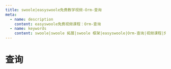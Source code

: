 ```yaml
---
title: swoole|easyswoole免费教学视频-Orm-查询
meta:
  - name: description
    content: easyswoole免费视频课程：Orm-查询
  - name: keywords
    content: swoole|swoole 拓展|swoole 框架|easyswoole|Orm-查询|视频课程|免费教程|orm
---
```

# 查询
<script type="text/javascript" src="/Js/Ckplayer/ckplayer.js"></script>
<div class="video" style="width: 50rem;height: 30rem;"></div>
<script type="text/javascript">
    var videoObject = {
    		container: '.video',
    		variable: 'player',
    		video:'http://video-oss.easyswoole.com/es-orm/3.%E6%9F%A5%E8%AF%A2.mp4'
    	};
    var player=new ckplayer(videoObject);
</script>
